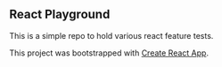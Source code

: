 ## React Playground

This is a simple repo to hold various react feature tests.

This project was bootstrapped with [Create React App](https://github.com/facebook/create-react-app).